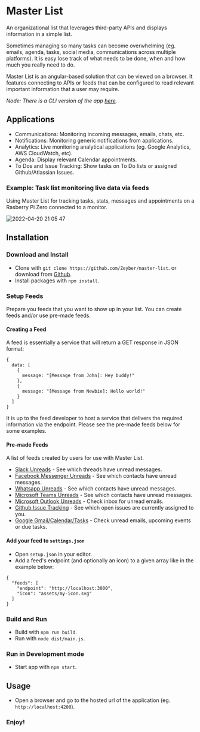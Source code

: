 # Master List

An organizational list that leverages third-party APIs and displays information in a simple list.

Sometimes managing so many tasks can become overwhelming (eg. emails, agenda, tasks, social media, communications across multiple platforms). It is easy lose track of what needs to be done, when and how much you really need to do.

Master List is an angular-based solution that can be viewed on a browser. It features connecting to APIs or feeds that can be configured to read relevant important information that a user may require.

*Node: There is a CLI version of the app [here](https://github.com/Zeyber/master-list-cli).*

## Applications

- Communications: Monitoring incoming messages, emails, chats, etc.
- Notifications: Monitoring generic notifications from applications.
- Analytics: Live monitoring analytical applications (eg. Google Analytics, AWS CloudWatch, etc).
- Agenda: Display relevant Calendar appointments.
- To Dos and Issue Tracking: Show tasks on To Do lists or assigned Github/Atlassian Issues.

### Example: Task list monitoring live data via feeds

Using Master List for tracking tasks, stats, messages and appointments on a Rasberry Pi Zero connected to a monitor.

![2022-04-20 21 05 47](https://user-images.githubusercontent.com/11735817/164304580-009d42ce-aa6a-40be-bf29-d6b7a01cf217.jpg)

## Installation

### Download and Install
- Clone with `git clone https://github.com/Zeyber/master-list`. or download from [Github](https://github.com/Zeyber/master-list).
- Install packages with `npm install`.

### Setup Feeds
Prepare you feeds that you want to show up in your list. You can create feeds and/or use pre-made feeds.

#### Creating a Feed
A feed is essentially a service that will return a GET response in JSON format:
```
{
  data: [
    {
      message: "[Message from John]: Hey buddy!"
    },
    {
      message: "[Message from Newbie]: Hello world!"
    }
  ]
}
```
It is up to the feed developer to host a service that delivers the required information via the endpoint. Please see the pre-made feeds below for some examples.

#### Pre-made Feeds
A list of feeds created by users for use with Master List.

- [Slack Unreads](https://github.com/Zeyber/master-list-slack-feed) - See which threads have unread messages.
- [Facebook Messenger Unreads](https://www.npmjs.com/package/@zeyber/master-list-facebook-provider) - See which contacts have unread messages.
- [Whatsapp Unreads](https://github.com/Zeyber/master-list-whatsapp-provider) - See which contacts have unread messages.
- [Microsoft Teams Unreads](https://github.com/Zeyber/master-list-microsoft-teams-feed) - See which contacts have unread messages.
- [Microsoft Outlook Unreads](https://github.com/Zeyber/master-list-microsoft-outlook-feed) - Check inbox for unread emails.
- [Github Issue Tracking](https://www.npmjs.com/package/@zeyber/master-list-github-provider) - See which open issues are currently assigned to you.
- [Google Gmail/Calendar/Tasks](https://www.npmjs.com/package/@zeyber/master-list-google-provider) - Check unread emails, upcoming events or due tasks.

#### Add your feed to `settings.json`
- Open `setup.json` in your editor.
- Add a feed's endpoint (and optionally an icon) to a given array like in the example below:
```
{
  "feeds": [
    "endpoint": "http://localhost:3000",
    "icon": "assets/my-icon.svg"
  ]
}
```

### Build and Run
- Build with `npm run build`.
- Run with `node dist/main.js`.

### Run in Development mode
- Start app with `npm start`.

## Usage
- Open a browser and go to the hosted url of the application (eg. `http://localhost:4200`).

### Enjoy!
